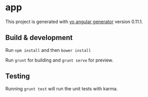# app

This project is generated with [yo angular generator](https://github.com/yeoman/generator-angular)
version 0.11.1.

## Build & development

Run `npm install` and then `bower install`

Run `grunt` for building and `grunt serve` for preview.

## Testing

Running `grunt test` will run the unit tests with karma.
